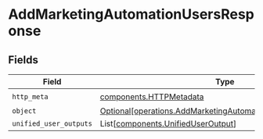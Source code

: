 # AddMarketingAutomationUsersResponse


## Fields

| Field                                                                                                                              | Type                                                                                                                               | Required                                                                                                                           | Description                                                                                                                        |
| ---------------------------------------------------------------------------------------------------------------------------------- | ---------------------------------------------------------------------------------------------------------------------------------- | ---------------------------------------------------------------------------------------------------------------------------------- | ---------------------------------------------------------------------------------------------------------------------------------- |
| `http_meta`                                                                                                                        | [components.HTTPMetadata](../../models/components/httpmetadata.md)                                                                 | :heavy_check_mark:                                                                                                                 | N/A                                                                                                                                |
| `object`                                                                                                                           | [Optional[operations.AddMarketingAutomationUsersResponseBody]](../../models/operations/addmarketingautomationusersresponsebody.md) | :heavy_minus_sign:                                                                                                                 | N/A                                                                                                                                |
| `unified_user_outputs`                                                                                                             | List[[components.UnifiedUserOutput](../../models/components/unifieduseroutput.md)]                                                 | :heavy_minus_sign:                                                                                                                 | N/A                                                                                                                                |